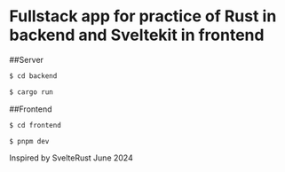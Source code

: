 # Fullstack app for practice of Rust in backend and Sveltekit in frontend

##Server
```bash
$ cd backend
```

```bash
$ cargo run
```

##Frontend
```bash
$ cd frontend
```

```bash
$ pnpm dev
```

Inspired by SvelteRust
June 2024
